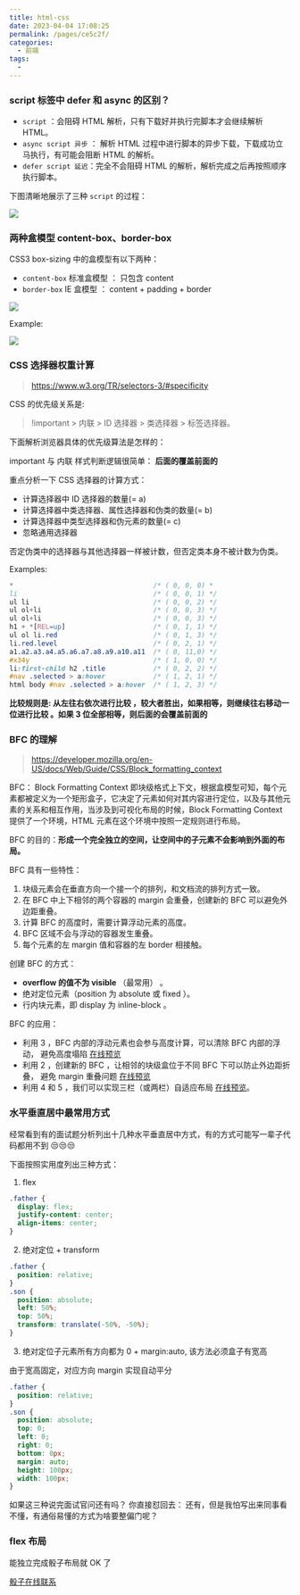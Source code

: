```yaml
---
title: html-css
date: 2023-04-04 17:08:25
permalink: /pages/ce5c2f/
categories:
  - 前端
tags:
  - 
---
```

### script 标签中 defer 和 async 的区别？

- `script` ：会阻碍 HTML 解析，只有下载好并执行完脚本才会继续解析 HTML。
- `async script 异步` ： 解析 HTML 过程中进行脚本的异步下载，下载成功立马执行，有可能会阻断 HTML 的解析。
- `defer script 延迟`：完全不会阻碍 HTML 的解析，解析完成之后再按照顺序执行脚本。

下图清晰地展示了三种 `script` 的过程：

![](https://gcy-1306312261.cos.ap-chengdu.myqcloud.com/blog/20230404170722.png)

### 两种盒模型 content-box、border-box

CSS3 box-sizing 中的盒模型有以下两种：

- `content-box` 标准盒模型 ： 只包含 content
- `border-box` IE 盒模型 ： content + padding + border

![](https://gcy-1306312261.cos.ap-chengdu.myqcloud.com/blog/20230404180428.png)

Example:

![](https://gcy-1306312261.cos.ap-chengdu.myqcloud.com/blog/20230404180503.png)

### CSS 选择器权重计算

> https://www.w3.org/TR/selectors-3/#specificity

CSS 的优先级关系是:

> !important > 内联 > ID 选择器 > 类选择器 > 标签选择器。

下面解析浏览器具体的优先级算法是怎样的：

important 与 内联 样式判断逻辑很简单： **后面的覆盖前面的**

重点分析一下 CSS 选择器的计算方式：

- 计算选择器中 ID 选择器的数量(= a)
- 计算选择器中类选择器、属性选择器和伪类的数量(= b)
- 计算选择器中类型选择器和伪元素的数量(= c)
- 忽略通用选择器

否定伪类中的选择器与其他选择器一样被计数，但否定类本身不被计数为伪类。

Examples:

```css
*                                   /* ( 0, 0, 0) *
li                                  /* ( 0, 0, 1) */
ul li                               /* ( 0, 0, 2) */
ul ol+li                            /* ( 0, 0, 3) */
ul ol+li                            /* ( 0, 0, 3) */
h1 + *[REL=up]                      /* ( 0, 1, 1) */
ul ol li.red                        /* ( 0, 1, 3) */
li.red.level                        /* ( 0, 2, 1) */
a1.a2.a3.a4.a5.a6.a7.a8.a9.a10.a11  /* ( 0, 11,0) */
#x34y                               /* ( 1, 0, 0) */
li:first-child h2 .title            /* ( 0, 2, 2) */
#nav .selected > a:hover            /* ( 1, 2, 1) */
html body #nav .selected > a:hover  /* ( 1, 2, 3) */
```

**比较规则是: 从左往右依次进行比较 ，较大者胜出，如果相等，则继续往右移动一位进行比较 。如果 3 位全部相等，则后面的会覆盖前面的**

### BFC 的理解

> https://developer.mozilla.org/en-US/docs/Web/Guide/CSS/Block_formatting_context

BFC： Block Formatting Context 即块级格式上下文，根据盒模型可知，每个元素都被定义为一个矩形盒子，它决定了元素如何对其内容进行定位，以及与其他元素的关系和相互作用，当涉及到可视化布局的时候，Block Formatting Context 提供了一个环境，HTML 元素在这个环境中按照一定规则进行布局。

BFC 的目的：**形成一个完全独立的空间，让空间中的子元素不会影响到外面的布局。**

BFC 具有一些特性：

1. 块级元素会在垂直方向一个接一个的排列，和文档流的排列方式一致。
2. 在 BFC 中上下相邻的两个容器的 margin 会重叠，创建新的 BFC 可以避免外边距重叠。
3. 计算 BFC 的高度时，需要计算浮动元素的高度。
4. BFC 区域不会与浮动的容器发生重叠。
5. 每个元素的左 margin 值和容器的左 border 相接触。

创建 BFC 的方式：

- **overflow 的值不为 visible** （最常用） 。
- 绝对定位元素（position 为 absolute 或 fixed ）。
- 行内块元素，即 display 为 inline-block 。

BFC 的应用：

- 利用 3 ，BFC 内部的浮动元素也会参与高度计算，可以清除 BFC 内部的浮动， 避免高度塌陷 [在线预览](https://codepen.io/xingyun0820/pen/eYPOdmx)
- 利用 2 ，创建新的 BFC ，让相邻的块级盒位于不同 BFC 下可以防止外边距折叠， 避免 margin 重叠问题 [在线预览](https://codepen.io/xingyun0820/pen/MWPgjgP)
- 利用 4 和 5 ，我们可以实现三栏（或两栏）自适应布局 [在线预览](https://codepen.io/xingyun0820/pen/yLRBJdq)。

### 水平垂直居中最常用方式

经常看到有的面试题分析列出十几种水平垂直居中方式，有的方式可能写一辈子代码都用不到 😒😒😒

下面按照实用度列出三种方式：

1. flex

```css
.father {
  display: flex;
  justify-content: center;
  align-items: center;
}
```

2. 绝对定位 + transform

```css
.father {
  position: relative;
}
.son {
  position: absolute;
  left: 50%;
  top: 50%;
  transform: translate(-50%, -50%);
}
```

3. 绝对定位子元素所有方向都为 0 + margin:auto, 该方法必须盒子有宽高

由于宽高固定，对应方向 margin 实现自动平分

```css
.father {
  position: relative;
}
.son {
  position: absolute;
  top: 0;
  left: 0;
  right: 0;
  bottom: 0px;
  margin: auto;
  height: 100px;
  width: 100px;
}
```

如果这三种说完面试官问还有吗？ 你直接怼回去： 还有，但是我怕写出来同事看不懂，有通俗易懂的方式为啥要整偏门呢？

### flex 布局

能独立完成骰子布局就 OK 了

[骰子在线联系](https://codepen.io/xingyun0820/pen/vYVBXRZ)


